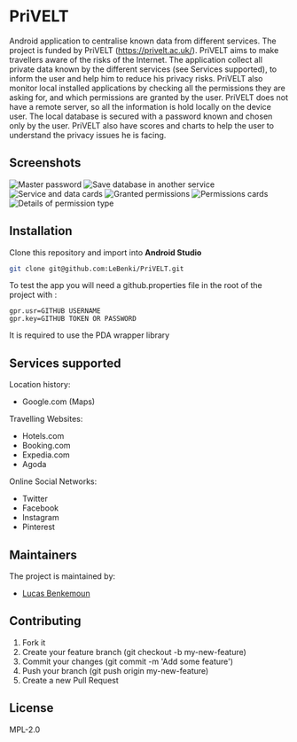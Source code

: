 # PriVELT

Android application to centralise known data from different services. The project is funded by PriVELT (https://privelt.ac.uk/).
PriVELT aims to make travellers aware of the risks of the Internet. The application collect all private data known by the different services (see Services supported),
to inform the user and help him to reduce his privacy risks. PriVELT also monitor local installed applications by checking all the permissions they are asking for,
and which permissions are granted by the user. PriVELT does not have a remote server, so all the information is hold locally on the device user.
The local database is secured with a password known and chosen only by the user. PriVELT also have scores and charts to help the user to understand the privacy issues he is facing.

## Screenshots

![Master password](https://raw.githubusercontent.com/LeBenki/PriVELT/dev/screenshots/1.jpg "Optional Title") ![Save database in another service](https://raw.githubusercontent.com/LeBenki/PriVELT/dev/screenshots/4.jpg "Optional Title")
![Service and data cards](https://raw.githubusercontent.com/LeBenki/PriVELT/dev/screenshots/2.jpg "Optional Title") ![Granted permissions](https://raw.githubusercontent.com/LeBenki/PriVELT/dev/screenshots/5.jpg "Optional Title")
![Permissions cards](https://raw.githubusercontent.com/LeBenki/PriVELT/dev/screenshots/3.jpg "Optional Title") ![Details of permission type](https://raw.githubusercontent.com/LeBenki/PriVELT/dev/screenshots/6.jpg "Optional Title")

## Installation
Clone this repository and import into **Android Studio**
```bash
git clone git@github.com:LeBenki/PriVELT.git
```

To test the app you will need a github.properties file in the root of the project with :

```
gpr.usr=GITHUB USERNAME
gpr.key=GITHUB TOKEN OR PASSWORD
```

It is required to use the PDA wrapper library

## Services supported

Location history:
  - Google.com (Maps)

Travelling Websites:
  - Hotels.com
  - Booking.com
  - Expedia.com
  - Agoda

Online Social Networks:
  - Twitter
  - Facebook
  - Instagram
  - Pinterest

## Maintainers

The project is maintained by:
* [Lucas Benkemoun](http://github.com/LeBenki)

## Contributing

1. Fork it
2. Create your feature branch (git checkout -b my-new-feature)
3. Commit your changes (git commit -m 'Add some feature')
4. Push your branch (git push origin my-new-feature)
5. Create a new Pull Request

## License

MPL-2.0
